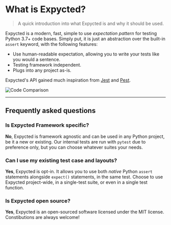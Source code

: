 # What is Expycted?

> A quick introduction into what Expycted is and why it should be used.

Expycted is a modern, fast, simple to use *expectation pattern* for testing Python 3.7+ code bases.
Simply put, it is just an abstraction over the built-in `assert` keyword, with the following features:

- Use human-readable expectation, allowing you to write your tests like you would a sentence.
- Testing framework independent.
- Plugs into any project as-is.

Expycted's API gained much inspiration from [Jest](https://jestjs.io/docs/expect) and [Pest](https://pestphp.com/docs/expectations).

![Code Comparison](/code-comparison.png)

---

## Frequently asked questions

### Is Expycted Framework specific?

**No**, Expycted is framework agnostic and can be used in any Python project, be it a new or existing. Our internal tests are run with `pytest` due to preference only, but you can choose whatever suites your needs.

### Can I use my existing test case and layouts?

**Yes**, Expycted is opt-in. It allows you to use both *native* Python `assert` statements alongside `expect()` statements, in the same test. Choose to use Expycted project-wide, in a single-test suite, or even in a single test function.

### Is Expycted open source?

**Yes**, Expycted is an open-sourced software licensed under the MIT license. Constibutions are always welcome!
